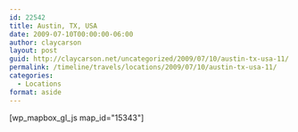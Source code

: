 ```yaml
---
id: 22542
title: Austin, TX, USA
date: 2009-07-10T00:00:00-06:00
author: claycarson
layout: post
guid: http://claycarson.net/uncategorized/2009/07/10/austin-tx-usa-11/
permalink: /timeline/travels/locations/2009/07/10/austin-tx-usa-11/
categories:
  - Locations
format: aside
---
```

<div class="media-details"></div>

[wp_mapbox_gl_js map_id="15343"]
